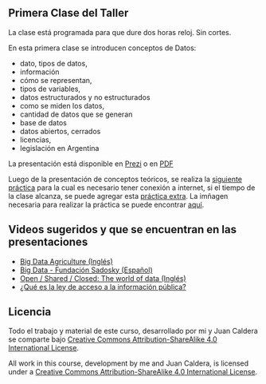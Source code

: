## Primera Clase del Taller

La clase está programada para que dure dos horas reloj. Sin cortes.

En esta primera clase se introducen conceptos de Datos: 

 * dato, tipos de datos, 
 * información
 * cómo se representan, 
 * tipos de variables, 
 * datos estructurados y no estructurados
 * como se miden los datos, 
 * cantidad de datos que se generan
 * base de datos
 * datos abiertos, cerrados
 * licencias,
 * legislación en Argentina
 
 La presentación está disponible en [Prezi](https://prezi.com/r7rhn3ic5emu/primera-clase-taller-de-manejo-de-datos_videosyoutube/) o en [PDF](https://github.com/yabellini/TallerManejoDeDatos/blob/master/clase1/Presentacion_Datos.pdf)
 
 Luego de la presentación de conceptos teóricos, se realiza la [siguiente práctica](https://github.com/yabellini/TallerManejoDeDatos/blob/master/clase1/Curso%20Herramientas%20Libres%20Clase%201.pdf) para la cual es necesario tener conexión a internet, si el tiempo de la clase alcanza, se puede agregar esta [práctica extra](https://github.com/yabellini/TallerManejoDeDatos/blob/master/clase1/Practica%20Extra%20-%20Google_NewsLab_PublicDataExplorer.pdf).  La imñagen necesaria para realizar la práctica se puede encontrar [aquí](https://github.com/yabellini/TallerManejoDeDatos/blob/master/clase1/rio-atuel-seco.jpg).
 

## Videos sugeridos y que se encuentran en las presentaciones

- [Big Data Agriculture (Inglés)](https://www.youtube.com/watch?v=NLwJrblQHkc&list=PLbPtGt00-Vv80FWMeWmZRrGJMsuLscnTQ)
- [Big Data - Fundación Sadosky (Español)](https://www.youtube.com/channel/UCtszj_ZFCyKwG4RZ2Vp9rrg/videos)
- [Open / Shared / Closed: The world of data (Inglés)](https://vimeo.com/125783029)
- [¿Qué es la ley de acceso a la información pública?](https://www.youtube.com/watch?v=WCnW_pAh2-M)


## Licencia

 Todo el trabajo y material de este curso, desarrollado por mi y Juan Caldera se comparte bajo [Creative Commons Attribution-ShareAlike 4.0 International License](https://creativecommons.org/licenses/by-sa/4.0/deed.es_ES).
 
 All work in this course, development by me and Juan Caldera, is licensed under a [Creative Commons Attribution-ShareAlike 4.0 International License](https://creativecommons.org/licenses/by-sa/4.0/deed.es_ES).
 
 
